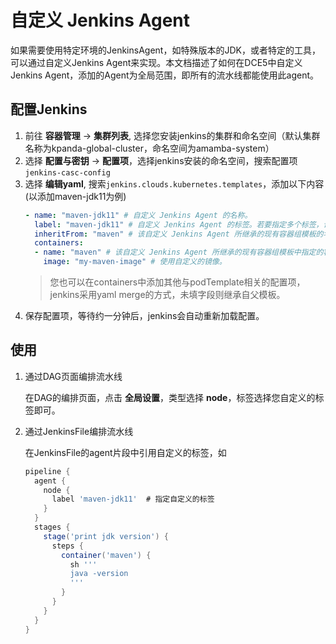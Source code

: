 # 自定义 Jenkins Agent

如果需要使用特定环境的JenkinsAgent，如特殊版本的JDK，或者特定的工具，可以通过自定义Jenkins Agent来实现。本文档描述了如何在DCE5中自定义Jenkins Agent，添加的Agent为全局范围，即所有的流水线都能使用此agent。

## 配置Jenkins

1. 前往 __容器管理__ -> __集群列表__, 选择您安装jenkins的集群和命名空间（默认集群名称为kpanda-global-cluster，命名空间为amamba-system）
2. 选择 __配置与密钥__ -> __配置项__，选择jenkins安装的命名空间，搜索配置项`jenkins-casc-config`
3. 选择 __编辑yaml__, 搜索`jenkins.clouds.kubernetes.templates`，添加以下内容(以添加maven-jdk11为例)
    ```yaml
    - name: "maven-jdk11" # 自定义 Jenkins Agent 的名称。
      label: "maven-jdk11" # 自定义 Jenkins Agent 的标签。若要指定多个标签，请用空格来分隔标签。
      inheritFrom: "maven" # 该自定义 Jenkins Agent 所继承的现有容器组模板的名称。
      containers:
      - name: "maven" # 该自定义 Jenkins Agent 所继承的现有容器组模板中指定的容器名称。
        image: "my-maven-image" # 使用自定义的镜像。
    ```
   > 您也可以在containers中添加其他与podTemplate相关的配置项，jenkins采用yaml merge的方式，未填字段则继承自父模板。
5. 保存配置项，等待约一分钟后，jenkins会自动重新加载配置。

## 使用

1. 通过DAG页面编排流水线

   在DAG的编排页面，点击 __全局设置__，类型选择 **node**，标签选择您自定义的标签即可。

2. 通过JenkinsFile编排流水线

   在JenkinsFile的agent片段中引用自定义的标签，如
    ```groovy
    pipeline {
      agent {
        node {
          label 'maven-jdk11'  # 指定自定义的标签
        }
      }
      stages {
        stage('print jdk version') {
          steps {
            container('maven') {
              sh '''
              java -version
              '''
            }
          }
        }
      }
    }
    
    ```
